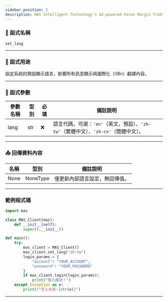 ```yaml
---
sidebar_position: 2
description: MAS Intelligent Technology's AI-powered Forex Margin Trading Platform with full MetaTrader MT5 broker integration allows investors to generate automated trading strategies simply by entering text. Supports instant backtesting,real-time data synchronization,and seamless multi-broker switching. No coding experience required to easily launch AI automated trading,optimize strategies,and reduce market risk. Designed for both individual traders and financial institutions with standardized MetaTrader MT5-compatible APIs,automated backtesting,and quantitative strategy optimization to help enterprises deploy stable and efficient trading solutions quickly.
---
```


### 🧩 函式名稱

`set_lang`

---

### 🎯 函式用途

設定系統的預設顯示語言，影響所有訊息顯示與國際化（i18n）翻譯內容。

---

### 🔧 函式參數

| 參數名稱    | 型別    | 必填 | 備註說明 |
|------------|---------|------|----------|
| lang          | str  | ❌   | 語言代碼，可選：`'en'`（英文，預設）、`'zh-tw'`（繁體中文）、`'zh-cn'`（簡體中文）。 |

---

### 📤 回傳資料內容

| 名稱   | 型別    | 備註說明               |
|--------|---------|------------------------|
| None   | NoneType | 僅更新內部語言設定，無回傳值。 |

---

### 範例程式碼

```python
import mas

class MAS_Client(mas):
    def __init__(self):
        super().__init__()

def main():
    try:
        mas_client = MAS_Client()
        mas_client.set_lang("zh-tw")
        login_params = {
            "account": "YOUR_ACCOUNT",
            "password": "YOUR_PASSWORD"
        }
        if mas_client.login(login_params):
            print("登入成功！")
    except Exception as e:
        print(f"登入失敗:{str(e)}")
```
---